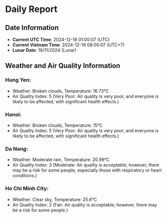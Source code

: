 # Daily Report
## Date Information
- **Current UTC Time**: 2024-12-19 01:00:07 (UTC)
- **Current Vietnam Time**: 2024-12-19 08:00:07 (UTC+7)
- **Lunar Date**: 19/11/2024 (Lunar)

## Weather and Air Quality Information

### Hung Yen:
- Weather: Broken clouds, Temperature: 16.73°C
- Air Quality Index: 5 (Very Poor: Air quality is very poor, and everyone is likely to be affected, with significant health effects.)

### Hanoi:
- Weather: Broken clouds, Temperature: 15°C
- Air Quality Index: 5 (Very Poor: Air quality is very poor, and everyone is likely to be affected, with significant health effects.)

### Da Nang:
- Weather: Moderate rain, Temperature: 20.99°C
- Air Quality Index: 3 (Moderate: Air quality is acceptable; however, there may be a risk for some people, especially those with respiratory or heart conditions.)

### Ho Chi Minh City:
- Weather: Clear sky, Temperature: 25.6°C
- Air Quality Index: 2 (Fair: Air quality is acceptable; however, there may be a risk for some people.)
